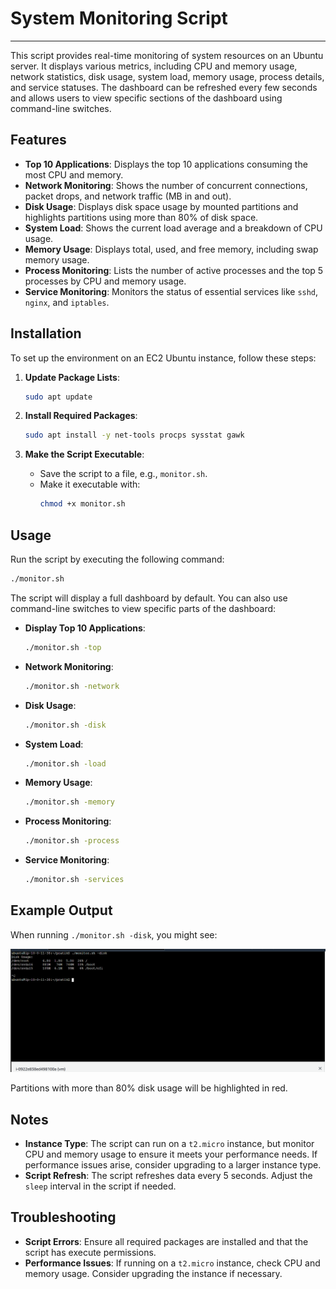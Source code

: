 # System Monitoring Script
---



This script provides real-time monitoring of system resources on an Ubuntu server. It displays various metrics, including CPU and memory usage, network statistics, disk usage, system load, memory usage, process details, and service statuses. The dashboard can be refreshed every few seconds and allows users to view specific sections of the dashboard using command-line switches.

## Features

- **Top 10 Applications**: Displays the top 10 applications consuming the most CPU and memory.
- **Network Monitoring**: Shows the number of concurrent connections, packet drops, and network traffic (MB in and out).
- **Disk Usage**: Displays disk space usage by mounted partitions and highlights partitions using more than 80% of disk space.
- **System Load**: Shows the current load average and a breakdown of CPU usage.
- **Memory Usage**: Displays total, used, and free memory, including swap memory usage.
- **Process Monitoring**: Lists the number of active processes and the top 5 processes by CPU and memory usage.
- **Service Monitoring**: Monitors the status of essential services like `sshd`, `nginx`, and `iptables`.

## Installation

To set up the environment on an EC2 Ubuntu instance, follow these steps:

1. **Update Package Lists**:
   ```bash
   sudo apt update
   ```

2. **Install Required Packages**:
   ```bash
   sudo apt install -y net-tools procps sysstat gawk
   ```

3. **Make the Script Executable**:
   - Save the script to a file, e.g., `monitor.sh`.
   - Make it executable with:
     ```bash
     chmod +x monitor.sh
     ```

## Usage

Run the script by executing the following command:

```bash
./monitor.sh
```

The script will display a full dashboard by default. You can also use command-line switches to view specific parts of the dashboard:

- **Display Top 10 Applications**:
  ```bash
  ./monitor.sh -top
  ```

- **Network Monitoring**:
  ```bash
  ./monitor.sh -network
  ```

- **Disk Usage**:
  ```bash
  ./monitor.sh -disk
  ```

- **System Load**:
  ```bash
  ./monitor.sh -load
  ```

- **Memory Usage**:
  ```bash
  ./monitor.sh -memory
  ```

- **Process Monitoring**:
  ```bash
  ./monitor.sh -process
  ```

- **Service Monitoring**:
  ```bash
  ./monitor.sh -services
  ```

## Example Output

When running `./monitor.sh -disk`, you might see:

![Disk Usage](cmddisk.png)

Partitions with more than 80% disk usage will be highlighted in red.

## Notes

- **Instance Type**: The script can run on a `t2.micro` instance, but monitor CPU and memory usage to ensure it meets your performance needs. If performance issues arise, consider upgrading to a larger instance type.
- **Script Refresh**: The script refreshes data every 5 seconds. Adjust the `sleep` interval in the script if needed.

## Troubleshooting

- **Script Errors**: Ensure all required packages are installed and that the script has execute permissions.
- **Performance Issues**: If running on a `t2.micro` instance, check CPU and memory usage. Consider upgrading the instance if necessary.

